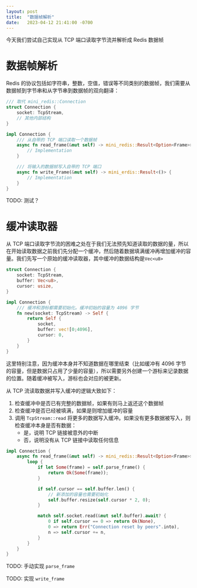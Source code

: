 ```yaml
---
layout: post
title:  "数据帧解析"
date:   2023-04-12 21:41:00 -0700
---
```


今天我们尝试自己实现从 TCP 端口读取字节流并解析成 Redis 数据帧

# 数据帧解析
Redis 的协议包括如字符串，整数，空值，错误等不同类别的数据帧，我们需要从数据帧到字节串和从字节串到数据帧的双向翻译：

```rust
/// 取代 mini_redis::Connection
struct Connection {
    socket: TcpStream,
    // 其他内部结构
}

impl Connection {
    /// 从自带的 TCP 端口读取一个数据帧
    async fn read_frame(&mut self) -> mini_redis::Result<Option<Frame>>> {
        // Implementation
    }

    /// 将输入的数据帧写入自带的 TCP 端口
    async fn write_Frame(&mut self) -> mini_erdis::Result<()> {
        // Implementation
    }
}
```

TODO: 测试？

# 缓冲读取器
从 TCP 端口读取字节流的困难之处在于我们无法预先知道读取的数据的量，所以在开始读取数据之前我们先分配一个缓冲，然后随着数据填满缓冲再增加缓冲的容量。我们先写一个原始的缓冲读取器，其中缓冲的数据结构是`Vec<u8>`

```rust
struct Connection {
    socket: TcpStream,
    buffer: Vec<u8>,
    cursor: usize,
}

impl Connection {
    /// 缓冲和游标都需要初始化。缓冲初始的容量为 4096 字节
    fn new(socket: TcpStream) -> Self {
        return Self {
            socket,
            buffer: vec![0;4096],
            cursor: 0,
        }
    }
}
```

这里特别注意，因为缓冲本身并不知道数据在哪里结束（比如缓冲有 4096 字节的容量，但是数据只占用了少量的容量），所以需要另外创建一个游标来记录数据的位置。随着缓冲被写入，游标也会对应的被更新。

从 TCP 流读取数据并写入缓冲的逻辑大致如下：

1. 检查缓冲中是否已有完整的数据帧，如果有则马上返还这个数据帧
2. 检查缓冲是否已经被填满，如果是则增加缓冲的容量
3. 调用 `TcpStream::read` 将更多的数据写入缓冲。如果没有更多数据被写入，则检查缓冲本身是否有数据：
    - 是，说明 TCP 链接被意外的中断
    - 否，说明没有从 TCP 链接中读取任何信息

```rust
impl Connection {
    async fn read_frame(&mut self) -> mini_redis::Result<Option<Frame>> {
        loop {
            if let Some(frame) = self.parse_frame() {
                return Ok(Some(frame));
            }

            if self.cursor == self.buffer.len() {
                // 新添加的容量也需要初始化
                self.buffer.resize(self.cursor * 2, 0);
            }

            match self.socket.read(&mut self.buffer).await? {
                0 if self.cursor == 0 => return Ok(None),
                0 => return Err("Connection reset by peers".into),
                n => self.cursor += n,
            }
        }
    }
}
```

TODO: 手动实现 `parse_frame`

TODO: 实现 `write_frame`